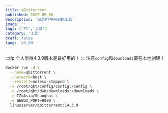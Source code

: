 ```yaml
---
title: qBittorrent
published: 2025-09-06
description: '记录PT中用到的工具'
image: ''
tags: ['PT','工具']
category: '工具'
draft: false 
lang: 'zh_CN'
---
```


:::tip
个人觉得4.3.9版本是最好用的！
:::
注意`config`和`downloads`要在本地创建！
```sh frame="none"
docker run -d \
  --name=qbittorrent \
  --network=host \
  --restart=unless-stopped \
  -v /root/qbt/config/config:/config \
  -v /root/qbt/dwn/downloads:/downloads \
  -e TZ=Asia/Shanghai \
  -e WEBUI_PORT=9090 \
  linuxserver/qbittorrent:14.3.9
```